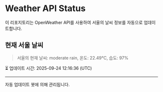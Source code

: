 
# Weather API Status

이 리포지토리는 OpenWeather API를 사용하여 서울의 날씨 정보를 자동으로 업데이트합니다.

## 현재 서울 날씨
> 서울의 현재 날씨: moderate rain, 온도: 22.49°C, 습도: 97%

⏳ 업데이트 시간: 2025-09-24 12:16:36 (UTC)

---
자동 업데이트 봇에 의해 관리됩니다.
